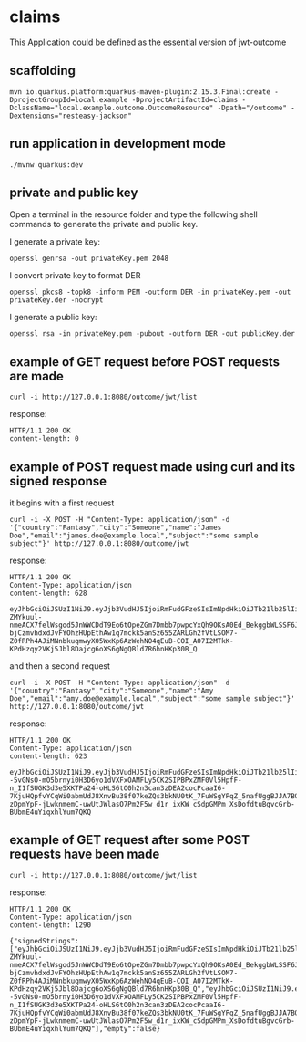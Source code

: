 # claims

This Application could be defined as the essential version of jwt-outcome

## scaffolding

```shell
mvn io.quarkus.platform:quarkus-maven-plugin:2.15.3.Final:create -DprojectGroupId=local.example -DprojectArtifactId=claims -DclassName="local.example.outcome.OutcomeResource" -Dpath="/outcome" -Dextensions="resteasy-jackson"
```

## run application in development mode

```shell
./mvnw quarkus:dev
```

## private and public key

Open a terminal in the resource folder and type the following shell commands to generate the private and public key.

I generate a private key:

```shell
openssl genrsa -out privateKey.pem 2048
```

I convert private key to format DER

```shell
openssl pkcs8 -topk8 -inform PEM -outform DER -in privateKey.pem -out privateKey.der -nocrypt
```

I generate a public key:

```shell
openssl rsa -in privateKey.pem -pubout -outform DER -out publicKey.der
```

## example of GET request before POST requests are made

```shell
curl -i http://127.0.0.1:8080/outcome/jwt/list
```

response:

```text
HTTP/1.1 200 OK
content-length: 0
```

## example of POST request made using curl and its signed response

it begins with a first request

```shell
curl -i -X POST -H "Content-Type: application/json" -d '{"country":"Fantasy","city":"Someone","name":"James Doe","email":"james.doe@example.local","subject":"some sample subject"}' http://127.0.0.1:8080/outcome/jwt
```

response:

```text
HTTP/1.1 200 OK
Content-Type: application/json
content-length: 628

eyJhbGciOiJSUzI1NiJ9.eyJjb3VudHJ5IjoiRmFudGFzeSIsImNpdHkiOiJTb21lb25lIiwibmFtZSI6IkphbWVzIERvZSIsImVtYWlsIjoiamFtZXMuZG9lQGV4YW1wbGUubG9jYWwiLCJzdWIiOiJzb21lIHNhbXBsZSBzdWJqZWN0IiwianRpIjoiYzQ0NzRlODctZjI0My00YTg5LWFhYWMtNWIzNTRiMTM4ODI0IiwiaWF0IjoxNjQ3MjQyMDQ5LCJleHAiOjE2NDcyNDM4NDl9.BJxiS5Bws9FuzkZ-ZMYkuul-nmeACX7felWsgod5JnWWCDdT9Eo6tOpeZGm7Dmbb7pwpcYxQh9OKsA0Ed_BekggbWLSSF6JDNtE_kmFtOfKhU2RpGGyI98VaedpWJLezvJ4k4hKLkZHcU2qwMghhvQZWwcmunGiSPNqPlr0Q_7rf43aMN0JDCrsV-bjCzmvhdxdJvFYOhzHUpEthAw1q7mckk5anSz655ZARLGh2fVtLSOM7-Z0fRPh4AJiMNnbkuqmwyX05WxKp6AzWehNO4qEuB-COI_A07I2MTkK-KPdHzqy2VKj5Jbl8Dajcg6oXS6gNgQBld7R6hnHKp30B_Q
```

and then a second request

```shell
curl -i -X POST -H "Content-Type: application/json" -d '{"country":"Fantasy","city":"Someone","name":"Amy Doe","email":"amy.doe@example.local","subject":"some sample subject"}' http://127.0.0.1:8080/outcome/jwt
```

response:

```text
HTTP/1.1 200 OK
Content-Type: application/json
content-length: 623

eyJhbGciOiJSUzI1NiJ9.eyJjb3VudHJ5IjoiRmFudGFzeSIsImNpdHkiOiJTb21lb25lIiwibmFtZSI6IkFteSBEb2UiLCJlbWFpbCI6ImFteS5kb2VAZXhhbXBsZS5sb2NhbCIsInN1YiI6InNvbWUgc2FtcGxlIHN1YmplY3QiLCJqdGkiOiIxNWMyY2RhZC1lMmFmLTQyZjYtOTc2Ny01ODBhNzI2NTFjYzIiLCJpYXQiOjE2NDcyNDIxMTQsImV4cCI6MTY0NzI0MzkxNH0.ErUlWiRHBm4v2XaSzPaPb18AlY1V36_JYkvO8vzUhtva77jnt6nsWnkM6ttBL--5vGNsO-mO5brnyi0H3D6yo1dVXFxOAMFLy5CK2SIPBPxZMF0Vl5HpfF-n_I1fSUGK3d3e5XKTPa24-oHLS6tO0h2n3can3zDEA2cocPcaaI6-7KjuHQpfvYCqWi0abmUdJ8XnvBu38f07keZQs3bkNU0tK_7FuWSgYPqZ_5nafUggBJJA7BOFWxGnPoT-zDpmYpF-jLwknmemC-uwUtJWlasO7Pm2F5w_d1r_ixKW_cSdpGMPm_XsDofdtuBgvcGrb-BUbmE4uYiqxhlYum7QKQ
```

## example of GET request after some POST requests have been made

```shell
curl -i http://127.0.0.1:8080/outcome/jwt/list
```

response:

```text
HTTP/1.1 200 OK
Content-Type: application/json
content-length: 1290

{"signedStrings":["eyJhbGciOiJSUzI1NiJ9.eyJjb3VudHJ5IjoiRmFudGFzeSIsImNpdHkiOiJTb21lb25lIiwibmFtZSI6IkphbWVzIERvZSIsImVtYWlsIjoiamFtZXMuZG9lQGV4YW1wbGUubG9jYWwiLCJzdWIiOiJzb21lIHNhbXBsZSBzdWJqZWN0IiwianRpIjoiYzQ0NzRlODctZjI0My00YTg5LWFhYWMtNWIzNTRiMTM4ODI0IiwiaWF0IjoxNjQ3MjQyMDQ5LCJleHAiOjE2NDcyNDM4NDl9.BJxiS5Bws9FuzkZ-ZMYkuul-nmeACX7felWsgod5JnWWCDdT9Eo6tOpeZGm7Dmbb7pwpcYxQh9OKsA0Ed_BekggbWLSSF6JDNtE_kmFtOfKhU2RpGGyI98VaedpWJLezvJ4k4hKLkZHcU2qwMghhvQZWwcmunGiSPNqPlr0Q_7rf43aMN0JDCrsV-bjCzmvhdxdJvFYOhzHUpEthAw1q7mckk5anSz655ZARLGh2fVtLSOM7-Z0fRPh4AJiMNnbkuqmwyX05WxKp6AzWehNO4qEuB-COI_A07I2MTkK-KPdHzqy2VKj5Jbl8Dajcg6oXS6gNgQBld7R6hnHKp30B_Q","eyJhbGciOiJSUzI1NiJ9.eyJjb3VudHJ5IjoiRmFudGFzeSIsImNpdHkiOiJTb21lb25lIiwibmFtZSI6IkFteSBEb2UiLCJlbWFpbCI6ImFteS5kb2VAZXhhbXBsZS5sb2NhbCIsInN1YiI6InNvbWUgc2FtcGxlIHN1YmplY3QiLCJqdGkiOiIxNWMyY2RhZC1lMmFmLTQyZjYtOTc2Ny01ODBhNzI2NTFjYzIiLCJpYXQiOjE2NDcyNDIxMTQsImV4cCI6MTY0NzI0MzkxNH0.ErUlWiRHBm4v2XaSzPaPb18AlY1V36_JYkvO8vzUhtva77jnt6nsWnkM6ttBL--5vGNsO-mO5brnyi0H3D6yo1dVXFxOAMFLy5CK2SIPBPxZMF0Vl5HpfF-n_I1fSUGK3d3e5XKTPa24-oHLS6tO0h2n3can3zDEA2cocPcaaI6-7KjuHQpfvYCqWi0abmUdJ8XnvBu38f07keZQs3bkNU0tK_7FuWSgYPqZ_5nafUggBJJA7BOFWxGnPoT-zDpmYpF-jLwknmemC-uwUtJWlasO7Pm2F5w_d1r_ixKW_cSdpGMPm_XsDofdtuBgvcGrb-BUbmE4uYiqxhlYum7QKQ"],"empty":false}
```
